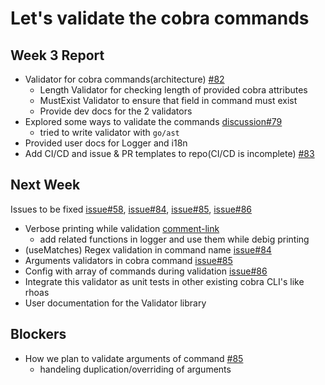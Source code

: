 # Let's validate the cobra commands

## Week 3 Report
- Validator for cobra commands(architecture) [#82](https://github.com/aerogear/charmil/pull/82)
  - Length Validator for checking length of provided cobra attributes
  - MustExist Validator to ensure that field in command must exist
  - Provide dev docs for the 2 validators
- Explored some ways to validate the commands [discussion#79](https://github.com/aerogear/charmil/discussions/79)
  - tried to write validator with `go/ast`
- Provided user docs for Logger and i18n
- Add CI/CD and issue & PR templates to repo(CI/CD is incomplete) [#83](https://github.com/aerogear/charmil/pull/83)

## Next Week
Issues to be fixed [issue#58](https://github.com/aerogear/charmil/issues/58), [issue#84](https://github.com/aerogear/charmil/issues/84), [issue#85](https://github.com/aerogear/charmil/issues/85), [issue#86](https://github.com/aerogear/charmil/issues/86)
- Verbose printing while validation [comment-link](https://github.com/aerogear/charmil/pull/82#discussion_r659134180)
  - add related functions in logger and use them while debig printing
- (useMatches) Regex validation in command name [issue#84](https://github.com/aerogear/charmil/issues/84)
- Arguments validators in cobra command [issue#85](https://github.com/aerogear/charmil/issues/85)
- Config with array of commands during validation [issue#86](https://github.com/aerogear/charmil/issues/86)
- Integrate this validator as unit tests in other existing cobra CLI's like rhoas
- User documentation for the Validator library

## Blockers
- How we plan to validate arguments of command [#85](https://github.com/aerogear/charmil/issues/85)
  - handeling duplication/overriding of arguments